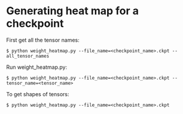 # Generating heat map for a checkpoint


First get all the tensor names:

```shell
$ python weight_heatmap.py --file_name=<checkpoint_name>.ckpt --all_tensor_names
```

Run weight_heatmap.py:

```shell
$ python weight_heatmap.py --file_name=<checkpoint_name>.ckpt --tensor_name=<tensor_name>
```

To get shapes of tensors:

```shell
$ python weight_heatmap.py --file_name=<checkpoint_name>.ckpt
```
